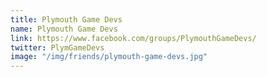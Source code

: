 ```yaml
---
title: Plymouth Game Devs
name: Plymouth Game Devs
link: https://www.facebook.com/groups/PlymouthGameDevs/
twitter: PlymGameDevs
image: "/img/friends/plymouth-game-devs.jpg"
---
```



